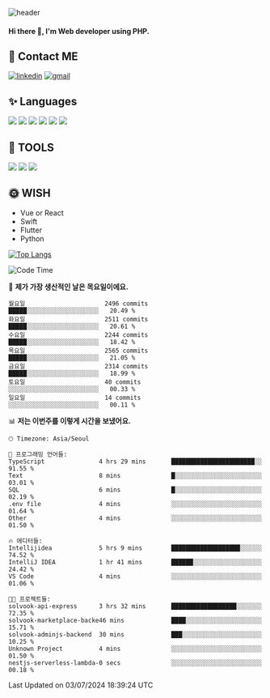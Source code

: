 ![header](https://capsule-render.vercel.app/api?type=waving&color=auto&height=300&section=header&text=Elin&fontSize=90&animation=twinkling)

#### Hi there 👋, I'm <b>Web developer</b> using PHP. ####

<!--
- 🔭 I’m currently working on Uniwill
- 🌱 I’m currently learning Vue or React or Python.
-->

<!---#### I am PHP developer --->

## 💌 Contact ME ###
[<img src='https://img.shields.io/badge/-EunjiKo-%230A66C2?style=flat-square&logo=LinkedIn&logoColor=white' alt='linkedin'>](https://www.linkedin.com/in/https://www.linkedin.com/in/eunji-ko-00a907164//)  [<img src='https://img.shields.io/badge/-einee214%40gmail.com-%23EA4335?style=flat-square&logo=Gmail&logoColor=white' alt='gmail'>](einee214@gmail.com)  


## ✨ Languages
<img src='https://img.shields.io/badge/-PHP-%23777BB4?style=for-the-badge&logo=PHP&logoColor=white'> <img src='https://img.shields.io/badge/-Laravel-%23FF2D20?style=for-the-badge&logo=Laravel&logoColor=white'> <img src='https://img.shields.io/badge/Jquery-%230769AD?style=for-the-badge&logo=Jquery&logoColor=white'> <img src='https://img.shields.io/badge/CSS3-%231572B6?style=for-the-badge&logo=CSS3&logoColor=white'> <img src='https://img.shields.io/badge/Bootstrap-%237952B3?style=for-the-badge&logo=Bootstrap&logoColor=white' > <img src='https://img.shields.io/badge/MySQL-%234479A1?style=for-the-badge&logo=MySQL&logoColor=white' >

## 🌷 TOOLS
<img src='https://img.shields.io/badge/PHPSTORM-%23000000?style=for-the-badge&logo=PhpStorm&logoColor=white' > <img src='https://img.shields.io/badge/GitLab-%23FCA121?style=for-the-badge&logo=GitLab&logoColor=white' > <img src='https://img.shields.io/badge/GitHub-%23181717?style=for-the-badge&logo=GitHub&logoColor=white'>


## 🌞 WISH
- Vue or React
- Swift
- Flutter
- Python


[![Top Langs](https://github-readme-stats.vercel.app/api/top-langs/?username=ein214&layout=compact)](https://github.com/anuraghazra/github-readme-stats)

<!--START_SECTION:waka-->
![Code Time](http://img.shields.io/badge/Code%20Time-3%2C604%20hrs%2040%20mins-blue)

📅 **제가 가장 생산적인 날은 목요일이에요.** 

```text
월요일                      2496 commits        █████░░░░░░░░░░░░░░░░░░░░   20.49 % 
화요일                      2511 commits        █████░░░░░░░░░░░░░░░░░░░░   20.61 % 
수요일                      2244 commits        █████░░░░░░░░░░░░░░░░░░░░   18.42 % 
목요일                      2565 commits        █████░░░░░░░░░░░░░░░░░░░░   21.05 % 
금요일                      2314 commits        █████░░░░░░░░░░░░░░░░░░░░   18.99 % 
토요일                      40 commits          ░░░░░░░░░░░░░░░░░░░░░░░░░   00.33 % 
일요일                      14 commits          ░░░░░░░░░░░░░░░░░░░░░░░░░   00.11 % 
```


📊 **저는 이번주를 이렇게 시간을 보냈어요.** 

```text
🕑︎ Timezone: Asia/Seoul

💬 프로그래밍 언어들: 
TypeScript               4 hrs 29 mins       ███████████████████████░░   91.55 % 
Text                     8 mins              █░░░░░░░░░░░░░░░░░░░░░░░░   03.01 % 
SQL                      6 mins              █░░░░░░░░░░░░░░░░░░░░░░░░   02.19 % 
.env file                4 mins              ░░░░░░░░░░░░░░░░░░░░░░░░░   01.64 % 
Other                    4 mins              ░░░░░░░░░░░░░░░░░░░░░░░░░   01.50 % 

🔥 에디터들: 
Intellijidea             5 hrs 9 mins        ███████████████████░░░░░░   74.52 % 
IntelliJ IDEA            1 hr 41 mins        ██████░░░░░░░░░░░░░░░░░░░   24.42 % 
VS Code                  4 mins              ░░░░░░░░░░░░░░░░░░░░░░░░░   01.06 % 

🐱‍💻 프로젝트들: 
solvook-api-express      3 hrs 32 mins       ██████████████████░░░░░░░   72.35 % 
solvook-marketplace-backe46 mins             ████░░░░░░░░░░░░░░░░░░░░░   15.71 % 
solvook-adminjs-backend  30 mins             ███░░░░░░░░░░░░░░░░░░░░░░   10.25 % 
Unknown Project          4 mins              ░░░░░░░░░░░░░░░░░░░░░░░░░   01.50 % 
nestjs-serverless-lambda-0 secs              ░░░░░░░░░░░░░░░░░░░░░░░░░   00.18 % 
```


 Last Updated on 03/07/2024 18:39:24 UTC
<!--END_SECTION:waka-->

<!---![GitHub stats](https://github-readme-stats.vercel.app/api?username=ein214&show_icons=true&theme=dracula)  --->




